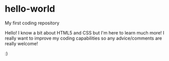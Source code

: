 # hello-world
My first coding repository

Hello!
I know a bit about HTML5 and CSS but I'm here to learn much more! I really want to improve my coding capabilities so any advice/comments are really welcome!

:) 
